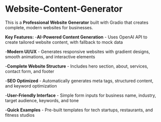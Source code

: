 # Website-Content-Generator
This is a **Professional Website Generator** built with Gradio that creates complete, modern websites for businesses.

**Key Features:**
-**AI-Powered Content Generation** - Uses OpenAI API to create tailored website content, with fallback to mock data

-**Modern UI/UX** - Generates responsive websites with gradient designs, smooth animations, and interactive elements

-**Complete Website Structure** - Includes hero section, about, services, contact form, and footer

-**SEO Optimized** - Automatically generates meta tags, structured content, and keyword optimization

-**User-Friendly Interface** - Simple form inputs for business name, industry, target audience, keywords, and tone

-**Quick Examples** - Pre-built templates for tech startups, restaurants, and fitness studios
